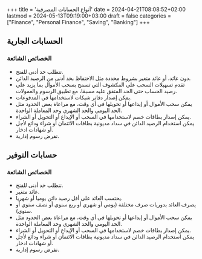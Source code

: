 +++
title = 'أنواع الحسابات المصرفية'
date = 2024-04-21T08:08:52+02:00
lastmod = 2024-05-13T09:19:00+03:00
draft = false
categories = ["Finance", "Personal Finance", "Saving", "Banking"]
+++
## الحسابات الجارية

### الخصائص الشائعة

- تتطلب حد أدنى للفتح.
- دون عائد، أو عائد متغير بشروط محددة مثل الاحتفاظ بحد أدنى من الرصيد الدائن.
- تقدم تسهيلات السحب على المكشوف التي تسمح بسحب الأموال بما يزيد على رصيد الحساب حتى الحد المتفق عليه مسبقا، مع تطبيق الرسوم والعمولات.
- يمكن إصدار دفاتر شيكات لاستخدامها في المدفوعات.
- يمكن سحب الأموال أو إيداعها أو تحويلها في أي وقت، مع مراعاة بعض الحدود مثل الحد اليومي والحد الشهري وحد المعاملة الواحدة.
- يمكن إصدار بطاقات خصم لاستخدامها في السحب أو الإيداع أو التحويل أو الشراء.
- يمكن استخدام الرصيد الدائن في سداد مديونية بطاقات الائتمان أو شراء ودائع لأجل أو شهادات ادخار.
- تفرض رسوم إدارية.

## حسابات التوفير

### الخصائص الشائعة

- تتطلب حد أدنى للفتح.
- عائد متغير.
- يحتسب العائد على أقل رصيد دائن يوميا أو شهريا.
- يصرف العائد بدوريات صرف مختلفة (يومي أو شهري أو ربع سنوي أو نصف سنوي أو سنوي).
- يمكن سحب الأموال أو إيداعها أو تحويلها في أي وقت، مع مراعاة بعض الحدود مثل الحد اليومي والحد الشهري وحد المعاملة الواحدة.
- يمكن إصدار بطاقات خصم لاستخدامها في السحب أو الإيداع أو التحويل أو الشراء.
- يمكن استخدام الرصيد الدائن في سداد مديونية بطاقات الائتمان أو شراء ودائع لأجل أو شهادات ادخار.
- تفرض رسوم إدارية.

